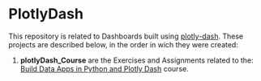 # PlotlyDash
This repository is related to Dashboards built using [plotly-dash](https://dash.plotly.com/). These projects are described below, in the order in wich they were created:

1. **plotlyDash_Course** are the Exercises and Assignments related to the: [Build Data Apps in Python and Plotly Dash](https://maven.com/plotly/web-apps) course.
